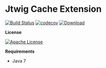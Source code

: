 # Jtwig Cache Extension

[![Build Status](https://travis-ci.org/jtwig/jtwig-cache-extension.svg?branch=master)](https://travis-ci.org/jtwig/jtwig-cache-extension)
[![codecov](https://codecov.io/gh/jtwig/jtwig-cache-extension/branch/master/graph/badge.svg)](https://codecov.io/gh/jtwig/jtwig-cache-extension)
[![Download](https://api.bintray.com/packages/jtwig/maven/jtwig-cache-extension/images/download.svg) ](https://bintray.com/jtwig/maven/jtwig-cache-extension/_latestVersion)

**License**

[![Apache License](https://img.shields.io/hexpm/l/plug.svg?maxAge=2592000)]()

**Requirements**

- Java 7
